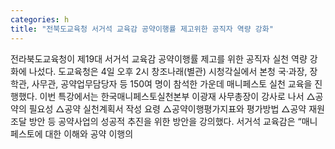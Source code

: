 ```yaml
---
categories: h
title: "전북도교육청 서거석 교육감 공약이행률 제고위한 공직자 역량 강화"
---
```

전라북도교육청이 제19대 서거석 교육감 공약이행률 제고를 위한 공직자 실천 역량 강화에 나섰다. 도교육청은 4일 오후 2시 창조나래(별관) 시청각실에서 본청 국·과장, 장학관, 사무관, 공약업무담당자 등 150여 명이 참석한 가운데 매니페스토 실천 교육을 진행했다. 이번 특강에서는 한국매니페스토실천본부 이광재 사무총장이 강사로 나서 △공약의 필요성 △공약 실천계획서 작성 요령 △공약이행평가지표와 평가방법 △공약 재원 조달 방안 등 공약사업의 성공적 추진을 위한 방안을 강의했다. 서거석 교육감은 “매니페스토에 대한 이해와 공약 이행의